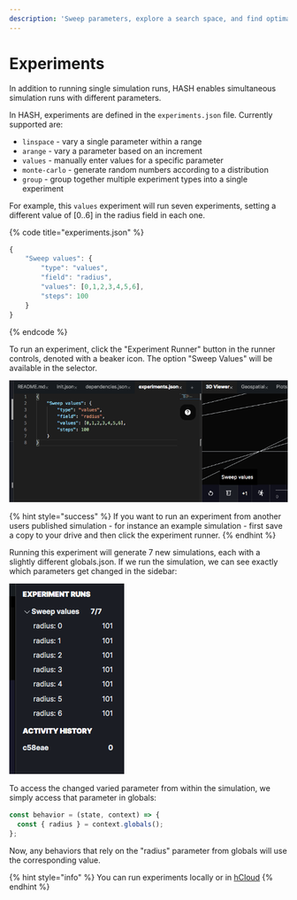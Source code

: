 ```yaml
---
description: 'Sweep parameters, explore a search space, and find optimal configurations'
---
```


# Experiments

In addition to running single simulation runs, HASH enables simultaneous simulation runs with different parameters.

In HASH, experiments are defined in the `experiments.json` file. Currently supported are:

* `linspace` - vary a single parameter within a range
* `arange` - vary a parameter based on an increment
* `values` - manually enter values for a specific parameter
* `monte-carlo` - generate random numbers according to a distribution
* `group` - group together multiple experiment types into a single experiment

For example, this `values` experiment will run seven experiments, setting a different value of \[0..6\] in the radius field in each one.

{% code title="experiments.json" %}
```javascript
{
    "Sweep values": {
        "type": "values",
        "field": "radius",
        "values": [0,1,2,3,4,5,6],
        "steps": 100    
    }
}
```
{% endcode %}

To run an experiment, click the "Experiment Runner" button in the runner controls, denoted with a beaker icon. The option "Sweep Values" will be available in the selector. 

![Sweep values demonstration](../.gitbook/assets/image%20%2816%29.png)

{% hint style="success" %}
If you want to run an experiment from another users published simulation - for instance an example simulation - first save a copy to your drive and then click the experiment runner.
{% endhint %}

Running this experiment will generate 7 new simulations, each with a slightly different globals.json. If we run the simulation, we can see exactly which parameters get changed in the sidebar:

![Radius options](../.gitbook/assets/image%20%2817%29.png)

To access the changed varied parameter from within the simulation, we simply access that parameter in globals:

```javascript
const behavior = (state, context) => {
  const { radius } = context.globals();
};
```

Now, any behaviors that rely on the "radius" parameter from globals will use the corresponding value.

{% hint style="info" %}
You can run experiments locally or in [hCloud](../h.cloud.md)
{% endhint %}



